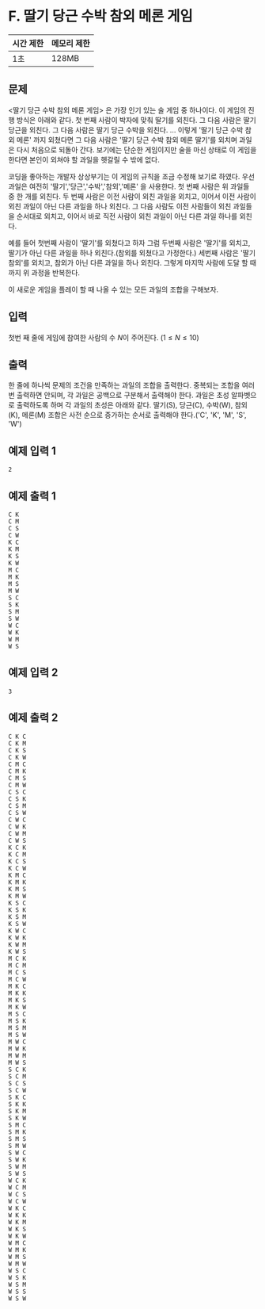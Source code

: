 # F. 딸기 당근 수박 참외 메론 게임

| 시간 제한 | 메모리 제한 |
| --- | --- |
| 1초 | 128MB |

## 문제
<딸기 당근 수박 참외 메론 게임> 은 가장 인기 있는 술 게임 중 하나이다.
이 게임의 진행 방식은 아래와 같다.
첫 번째 사람이 박자에 맞춰 딸기를 외친다.
그 다음 사람은 딸기 당근을 외친다.
그 다음 사람은 딸기 당근 수박을 외친다.
...
이렇게 '딸기 당근 수박 참외 메론' 까지 외쳤다면 그 다음 사람은 '딸기 당근 수박 참외 메론 딸기'를 외치며 과일은 다시 처음으로 되돌아 간다.
보기에는 단순한 게임이지만 술을 마신 상태로 이 게임을 한다면 본인이 외쳐야 할 과일을 헷갈릴 수 밖에 없다.

코딩을 좋아하는 개발자 상상부기는 이 게임의 규칙을 조금 수정해 보기로 하였다.
우선 과일은 여전히 '딸기','당근','수박','참외','메론' 을 사용한다.
첫 번째 사람은 위 과일들 중 한 개를 외친다.
두 번째 사람은 이전 사람이 외친 과일을 외치고, 이어서 이전 사람이 외친 과일이 아닌 다른 과일을 하나 외친다.
그 다음 사람도 이전 사람들이 외친 과일들을 순서대로 외치고, 이어서 바로 직전 사람이 외친 과일이 아닌 다른 과일 하나를 외친다.

예를 들어 첫번째 사람이 '딸기'를 외쳤다고 하자
그럼 두번째 사람은 '딸기'를 외치고, 딸기가 아닌 다른 과일을 하나 외친다.(참외를 외쳤다고 가정한다.)
세번째 사람은 '딸기 참외'를 외치고, 참외가 아닌 다른 과일을 하나 외친다.
그렇게 마지막 사람에 도달 할 때까지 위 과정을 반복한다.

이 새로운 게임을 플레이 할 때 나올 수 있는 모든 과일의 조합을 구해보자.

## 입력
첫번 째 줄에 게임에 참여한 사람의 수 $N$이 주어진다. $(1 \leq N \leq 10)$

## 출력
한 줄에 하나씩 문제의 조건을 만족하는 과일의 조합을 출력한다. 중복되는 조합을 여러 번 출력하면 안되며, 각 과일은 공백으로 구분해서 출력해야 한다.
과일은 초성 알파벳으로 출력하도록 하며 각 과일의 초성은 아래와 같다.
딸기(S), 당근(C), 수박(W), 참외(K), 메론(M)
조합은 사전 순으로 증가하는 순서로 출력해야 한다.('C', 'K', 'M', 'S', 'W')

## 예제 입력 1

```
2
```

## 예제 출력 1

```
C K
C M
C S
C W
K C
K M
K S
K W
M C
M K
M S
M W
S C
S K
S M
S W
W C
W K
W M
W S
```

## 예제 입력 2

```
3
```

## 예제 출력 2

```
C K C
C K M
C K S
C K W
C M C
C M K
C M S
C M W
C S C
C S K
C S M
C S W
C W C
C W K
C W M
C W S
K C K
K C M
K C S
K C W
K M C
K M K
K M S
K M W
K S C
K S K
K S M
K S W
K W C
K W K
K W M
K W S
M C K
M C M
M C S
M C W
M K C
M K K
M K S
M K W
M S C
M S K
M S M
M S W
M W C
M W K
M W M
M W S
S C K
S C M
S C S
S C W
S K C
S K K
S K M
S K W
S M C
S M K
S M S
S M W
S W C
S W K
S W M
S W S
W C K
W C M
W C S
W C W
W K C
W K K
W K M
W K S
W K W
W M C
W M K
W M S
W M W
W S C
W S K
W S M
W S S
W S W
```
